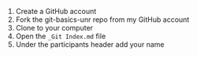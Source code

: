 1. Create a GitHub account
2. Fork the git-basics-unr repo from my GitHub account 
3. Clone to your computer
4. Open the `_Git Index.md` file
5. Under the participants header add your name